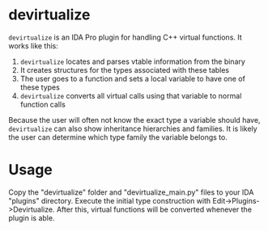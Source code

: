devirtualize
============

`devirtualize` is an IDA Pro plugin for handling C++ virtual functions. It works
like this:

1. `devirtualize` locates and parses vtable information from the binary
2. It creates structures for the types associated with these tables
3. The user goes to a function and sets a local variable to have one of these types
4. `devirtualize` converts all virtual calls using that variable to normal function calls

Because the user will often not know the exact type a variable should have,
`devirtualize` can also show inheritance hierarchies and families. It is likely
the user can determine which type family the variable belongs to.

Usage
=====

Copy the "devirtualize" folder and "devirtualize_main.py" files to your IDA "plugins" 
directory. Execute the initial type construction with Edit->Plugins->Devirtualize.
After this, virtual functions will be converted whenever the plugin is able.
